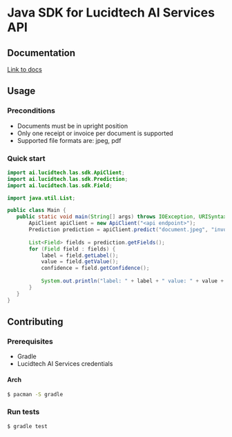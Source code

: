 # Java SDK for Lucidtech AI Services API

## Documentation

[Link to docs](https://docs.lucidtech.ai/java/v1/index.html)

## Usage

### Preconditions

- Documents must be in upright position
- Only one receipt or invoice per document is supported
- Supported file formats are: jpeg, pdf

### Quick start

```java
import ai.lucidtech.las.sdk.ApiClient;
import ai.lucidtech.las.sdk.Prediction;
import ai.lucidtech.las.sdk.Field;

import java.util.List;

public class Main {
   public static void main(String[] args) throws IOException, URISyntaxException {
       ApiClient apiClient = new ApiClient("<api endpoint>");
       Prediction prediction = apiClient.predict("document.jpeg", "invoice");
       
       List<Field> fields = prediction.getFields();
       for (Field field : fields) {
           label = field.getLabel();
           value = field.getValue();
           confidence = field.getConfidence();
           
           System.out.println("label: " + label + " value: " + value + " conf: " + confidence);
       }
   }
}
```

## Contributing

### Prerequisites

* Gradle
* Lucidtech AI Services credentials

#### Arch

```bash
$ pacman -S gradle
```

### Run tests

```bash
$ gradle test
```
